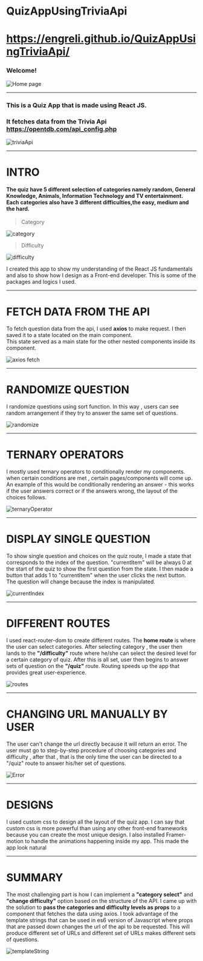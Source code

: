 # QuizAppUsingTriviaApi
# https://engreli.github.io/QuizAppUsingTriviaApi/
### Welcome!
![Home page](https://user-images.githubusercontent.com/59436059/91493814-715af880-e8ea-11ea-8645-5293a45bdf76.png)

***

### This is a Quiz App that is made using React JS. 
### It fetches data from the Trivia Api https://opentdb.com/api_config.php
![triviaApi](https://user-images.githubusercontent.com/59436059/91494350-458c4280-e8eb-11ea-894b-3392ac11d475.png)

***

# INTRO
#### The quiz have 5 different selection of categories namely random, General Knowledge, Animals, Information Technology and TV entertainment. Each categories also have 3 different difficulties,the easy, medium and the hard. 

> Category

![category](https://user-images.githubusercontent.com/59436059/91497243-36f45a00-e8f0-11ea-9500-2d8946080722.png)

> Difficulty

![difficulty](https://user-images.githubusercontent.com/59436059/91497456-a5d1b300-e8f0-11ea-8fe1-78bf8fc39e21.png)
  
  I created this app to show my understanding of the React JS fundamentals and also to show how I design as a Front-end developer. This is some of the packages and logics I used. 
***
# FETCH DATA FROM THE API
To fetch question data from the api, I used **axios** to make request. I then saved it to a state located on the main component. <br/>
This state served as a main state for the other nested components inside its component.

![axios fetch](https://user-images.githubusercontent.com/59436059/91497671-f0ebc600-e8f0-11ea-8966-5eba949ae4ac.png)

***
# RANDOMIZE QUESTION
I randomize questions using sort function. In this way , users can see random arrangement if they try to answer the same set of questions.

![randomize](https://user-images.githubusercontent.com/59436059/91497869-517b0300-e8f1-11ea-9402-5fdec3062fa7.png)

***
# TERNARY OPERATORS
I mostly used ternary operators to conditionally render my components. when certain conditions are met , certain pages/components will come up. An example of this would be conditionally rendering an answer - this works if the user answers correct or if the answers wrong, the layout of the choices follows. 

![ternaryOperator](https://user-images.githubusercontent.com/59436059/91498175-e2ea7500-e8f1-11ea-8050-021fc22b5c4f.png)

***


# DISPLAY SINGLE QUESTION
To show single question and choices on the quiz route, I made a state that corresponds to the index of the question. "currentItem" will be always 0 at the start of the quiz to show the first question from the state. I then made a button that adds 1 to "currentItem" when the user clicks the next button. The question will change because the index is manipulated. 

![currentIndex](https://user-images.githubusercontent.com/59436059/91498377-3a88e080-e8f2-11ea-8384-0b13b7080d14.png)

***
# DIFFERENT ROUTES
I used react-router-dom to create different routes. The **home route** is where the user can select categories. After selecting category , the user then lands to the **"/difficulty"** route where he/she can select the desired level for a certain category of quiz. After this is all set, user then begins to answer sets of question on the **"/quiz"** route. Routing speeds up the app that provides great user-experience. 

![routes](https://user-images.githubusercontent.com/59436059/91498525-7cb22200-e8f2-11ea-8a1f-a0e8e4a09bf0.png)

***
# CHANGING URL MANUALLY BY USER
The user can't change the url directly because it will return an error. The user must go to step-by-step procedure of choosing categories and difficulty , after that , that is the only time the user can be directed to a "/quiz" route to answer his/her set of questions. 

![Error](https://user-images.githubusercontent.com/59436059/91498596-9f443b00-e8f2-11ea-9166-0c827eae6d55.png)

***
# DESIGNS
I used custom css to design all the layout of the quiz app. I can say that custom css is more powerful than using any other front-end frameworks because you can create the most unique design. I also installed Framer-motion to handle the animations happening inside my app. This made the app look natural
***
# SUMMARY

The most challenging part is how I can implement a **"category select"** and **"change difficulty"** option based on the structure of the API. I came up with the solution to **pass the categories and difficulty levels as props** to a component that fetches the data using axios. I took advantage of the template strings that can be used in es6 version of Javascript where props that are passed down changes the url of the api to be requested. This will produce different set of URLs and different set of URLs makes different sets of questions.

![templateString](https://user-images.githubusercontent.com/59436059/91498737-e5010380-e8f2-11ea-8606-227d21193a65.png)


